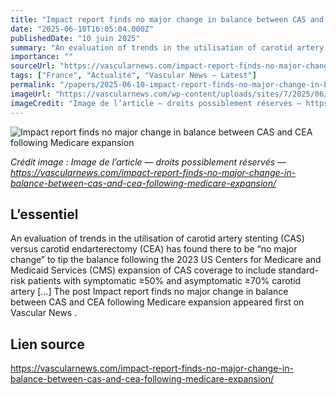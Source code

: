```yaml
---
title: "Impact report finds no major change in balance between CAS and CEA following Medicare expansion"
date: "2025-06-10T16:05:04.000Z"
publishedDate: "10 juin 2025"
summary: "An evaluation of trends in the utilisation of carotid artery stenting (CAS) versus carotid endarterectomy (CEA) has found there to be “no major change” to tip the balance following the 2023 US Centers for Medicare and Medicaid Services (CMS) expansion of CAS coverage to include standard-risk patients with symptomatic ≥50% and asymptomatic ≥70% carotid artery [&#8230;] The post Impact report finds no major change in balance between CAS and CEA following Medicare expansion appeared first on Vascular News ."
importance: ""
sourceUrl: "https://vascularnews.com/impact-report-finds-no-major-change-in-balance-between-cas-and-cea-following-medicare-expansion/"
tags: ["France", "Actualité", "Vascular News — Latest"]
permalink: "/papers/2025-06-10-impact-report-finds-no-major-change-in-balance-between-cas-and-cea-following-medicare-expansion"
imageUrl: "https://vascularnews.com/wp-content/uploads/sites/7/2025/06/IMG_9110-scaled.jpg"
imageCredit: "Image de l’article — droits possiblement réservés — https://vascularnews.com/impact-report-finds-no-major-change-in-balance-between-cas-and-cea-following-medicare-expansion/"
---
```


![Impact report finds no major change in balance between CAS and CEA following Medicare expansion](https://vascularnews.com/wp-content/uploads/sites/7/2025/06/IMG_9110-scaled.jpg)

*Crédit image : Image de l’article — droits possiblement réservés — https://vascularnews.com/impact-report-finds-no-major-change-in-balance-between-cas-and-cea-following-medicare-expansion/*

## L’essentiel

An evaluation of trends in the utilisation of carotid artery stenting (CAS) versus carotid endarterectomy (CEA) has found there to be “no major change” to tip the balance following the 2023 US Centers for Medicare and Medicaid Services (CMS) expansion of CAS coverage to include standard-risk patients with symptomatic ≥50% and asymptomatic ≥70% carotid artery [&#8230;] The post Impact report finds no major change in balance between CAS and CEA following Medicare expansion appeared first on Vascular News .

## Lien source

https://vascularnews.com/impact-report-finds-no-major-change-in-balance-between-cas-and-cea-following-medicare-expansion/
